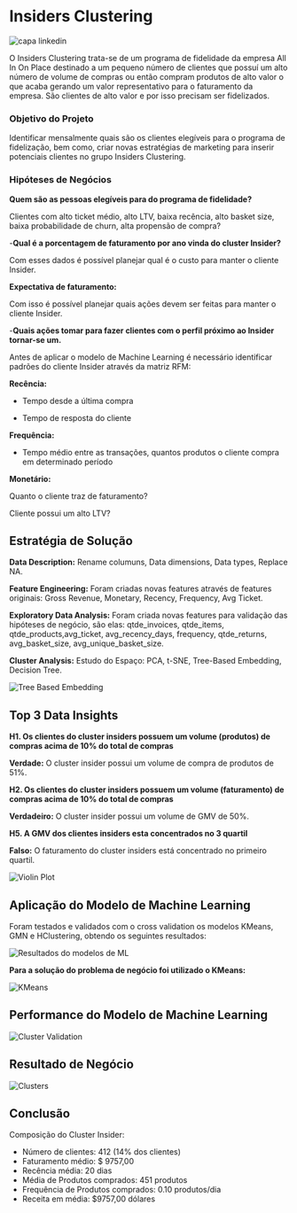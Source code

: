 # Insiders Clustering
![capa linkedin](https://user-images.githubusercontent.com/77075354/156940134-007ec87d-e28f-466e-9096-f71e03f0cbc1.jpeg)

O Insiders Clustering trata-se de um programa de fidelidade da empresa All In On Place destinado a um pequeno número de clientes que possuí um alto número de volume de compras ou então compram produtos de alto valor o que acaba gerando um valor representativo para o faturamento da empresa. São clientes de alto valor e por isso precisam ser fidelizados.

### Objetivo do Projeto

Identificar mensalmente quais são os clientes elegíveis para o programa de fidelização, bem como, criar novas estratégias de marketing para inserir 
potenciais clientes no grupo Insiders Clustering.

### Hipóteses de Negócios

 **Quem são as pessoas elegíveis para do programa de fidelidade?**
 
Clientes com alto ticket médio, alto LTV, baixa recência, alto basket size, baixa probabilidade de churn, alta propensão de compra?

-**Qual é a porcentagem de faturamento por ano vinda do cluster Insider?**

Com esses dados é possível planejar qual é o custo para manter o cliente Insider.

**Expectativa de faturamento:** 

Com isso é possível planejar quais ações devem ser feitas para manter o cliente Insider.

-**Quais ações tomar para fazer clientes com o perfil próximo ao Insider tornar-se um.**

Antes de aplicar o modelo de Machine Learning é necessário identificar padrões do cliente Insider através da matriz RFM:

**Recência:** 

- Tempo desde a última compra

- Tempo de resposta do cliente

**Frequência:**

- Tempo médio entre as transações, quantos produtos o cliente compra em determinado período

**Monetário:**

Quanto o cliente traz de faturamento?

Cliente possui um alto LTV?

## Estratégia de Solução

**Data Description:** Rename columuns, Data dimensions, Data types, Replace NA.

**Feature Engineering:** Foram criadas novas features através de features originais: Gross Revenue, Monetary, Recency, Frequency, Avg Ticket.

**Exploratory Data Analysis:** Foram criada novas features para validação das hipóteses de negócio, são elas:  qtde_invoices, qtde_items, qtde_products,avg_ticket, avg_recency_days, frequency, qtde_returns, avg_basket_size, avg_unique_basket_size.

**Cluster Analysis:** Estudo do Espaço: PCA, t-SNE, Tree-Based Embedding, Decision Tree.



![Tree Based Embedding](https://user-images.githubusercontent.com/77075354/156940453-4dc1037d-6a90-4811-8232-995e7a277897.PNG)

## Top 3 Data Insights

**H1. Os clientes do cluster insiders possuem um volume (produtos) de compras acima de 10% do total de compras**

**Verdade:** O cluster insider possui um volume de compra de produtos de 51%.

**H2. Os clientes do cluster insiders possuem um volume (faturamento) de compras acima de 10% do total de compras**

**Verdadeiro:** O cluster insider possui um volume de GMV de 50%.

**H5. A GMV dos clientes insiders esta concentrados no 3 quartil**

**Falso:** O faturamento do cluster insiders está concentrado no primeiro quartil.


![Violin Plot](https://user-images.githubusercontent.com/77075354/156940598-654c24ee-be46-46db-b3be-e1d6ee126d3c.PNG)

## Aplicação do Modelo de Machine Learning
Foram testados e validados com o cross validation os modelos KMeans, GMN e HClustering, obtendo os seguintes resultados:




![Resultados do modelos de ML](https://user-images.githubusercontent.com/77075354/156940608-45418c43-ebd0-4bba-95f8-67a73f15af37.PNG)


**Para a solução do problema de negócio foi utilizado o KMeans:**




![KMeans](https://user-images.githubusercontent.com/77075354/156940643-f3de94b5-568d-49ab-a000-89b7cca1c840.PNG)

## Performance do Modelo de Machine Learning
![Cluster Validation](https://user-images.githubusercontent.com/77075354/156940689-63ec7c48-fe34-41a5-a551-fa509f0867e3.PNG)

## Resultado de Negócio

![Clusters](https://user-images.githubusercontent.com/77075354/156941508-52322463-6560-4eac-9096-959959d6e843.PNG)

## Conclusão

Composição do Cluster Insider: 
- Número de clientes: 412 (14% dos clientes)
- Faturamento médio: $ 9757,00
- Recência média: 20 dias
- Média de Produtos comprados: 451 produtos
- Frequência de Produtos comprados: 0.10 produtos/dia
- Receita em média: $9757,00 dólares



